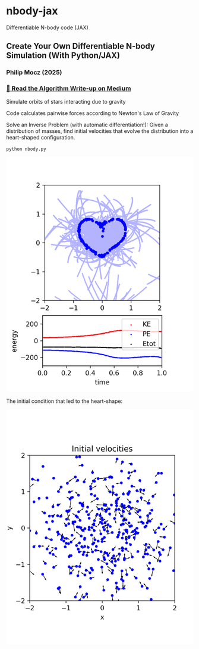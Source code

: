 # nbody-jax
Differentiable N-body code (JAX)

## Create Your Own Differentiable N-body Simulation (With Python/JAX)

### Philip Mocz (2025)

### [📝 Read the Algorithm Write-up on Medium](https://philip-mocz.medium.com/create-your-own-differentiable-n-body-simulation-with-python-jax-5868c71be866)

Simulate orbits of stars interacting due to gravity

Code calculates pairwise forces according to Newton's Law of Gravity

Solve an Inverse Problem (with automatic differentiation!):
Given a distribution of masses, find initial velocities
that evolve the distribution into a heart-shaped configuration.

```
python nbody.py
```

![Simulation](./heart-nbody.png)

The initial condition that led to the heart-shape:

![Initial Conditions](./heart-ics.png)
